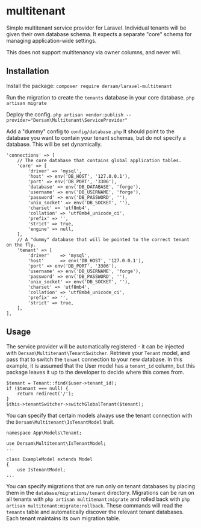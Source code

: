 # multitenant
Simple multitenant service provider for Laravel. Individual tenants will be given their own
database schema. It expects a separate "core" schema for managing application-wide settings.

This does not support multitenancy via owner columns, and never will.

## Installation
Install the package: 
```composer require dersam/laravel-multitenant```

Run the migration to create the `tenants` database in your core database.
```php artisan migrate```

Deploy the config.
```php artisan vendor:publish --provider="Dersam\Multitenant\ServiceProvider"```

Add a "dummy" config to `config/database.php` It should point to the database you want
to contain your tenant schemas, but do not specify a database. This will be set dynamically.
```$php
'connections' => [
    // The core database that contains global application tables.
    'core' => [
        'driver' => 'mysql',
        'host' => env('DB_HOST', '127.0.0.1'),
        'port' => env('DB_PORT', '3306'),
        'database' => env('DB_DATABASE', 'forge'),
        'username' => env('DB_USERNAME', 'forge'),
        'password' => env('DB_PASSWORD', ''),
        'unix_socket' => env('DB_SOCKET', ''),
        'charset' => 'utf8mb4',
        'collation' => 'utf8mb4_unicode_ci',
        'prefix' => '',
        'strict' => true,
        'engine' => null,
    ],
    // A "dummy" database that will be pointed to the correct tenant on the fly.
    'tenant' => [
        'driver'    => 'mysql',
        'host'      => env('DB_HOST', '127.0.0.1'),
        'port' => env('DB_PORT', '3306'),
        'username' => env('DB_USERNAME', 'forge'),
        'password' => env('DB_PASSWORD', ''),
        'unix_socket' => env('DB_SOCKET', ''),
        'charset' => 'utf8mb4',
        'collation' => 'utf8mb4_unicode_ci',
        'prefix' => '',
        'strict' => true,
    ],
],
```

## Usage
The service provider will be automatically registered - it can be injected with
`Dersam\Multitenant\TenantSwitcher`.  Retrieve your `Tenant` model, and pass that
to switch the `tenant` connection to your new database. In this example, it is
assumed that the User model has a `tenant_id` column, but this package leaves it
up to the developer to decide where this comes from.
```$php
$tenant = Tenant::find($user->tenant_id);
if ($tenant === null) {
    return redirect('/');
}
$this->tenantSwitcher->switchGlobalTenant($tenant);
```

You can specify that certain models always use the tenant connection with the
`Dersam\Multitenant\IsTenantModel` trait.
```$php
namespace App\Models\Tenant;

use Dersam\Multitenant\IsTenantModel;
...

class ExampleModel extends Model
{
    use IsTenantModel;
...
```

You can specify migrations that are run only on tenant databases by placing them in
the `database/migrations/tenant` directory. Migrations can be run on all tenants
with `php artisan multitenant:migrate` and rolled back with
 `php artisan multitenant:migrate:rollback`. These commands will read the `tenants` table
 and automatically discover the relevant tenant databases. Each tenant maintains its
 own migration table.